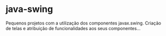 # java-swing
Pequenos projetos com a utilização dos componentes javax.swing. Criação de telas e atribuição de funcionalidades aos seus componentes...
